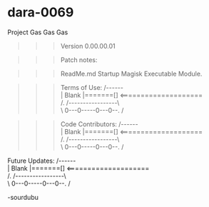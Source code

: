 # dara-0069
Project Gas Gas Gas

>>>Version 0.00.00.01

>>>Patch notes:

>>>ReadMe.md Startup <File-Introduction>
Magisk Executable Module.

>>> Terms of Use:
       /------\
      | Blank  |=======[]
   <====================\
  /. /-----------------\ \
   \  0---0-----0---0--. /

>>> Code Contributors:
       /------\
      | Blank  |=======[]
   <====================\
  /. /-----------------\ \
   \  0---0-----0---0--. /

Future Updates:
       /------\
      | Blank  |=======[]
   <====================\
  /. /-----------------\ \
   \  0---0-----0---0--. /

-sourdubu
